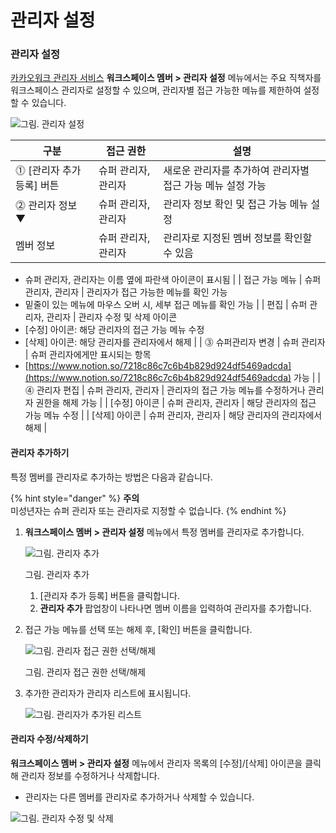# 관리자 설정

### 관리자 설정

[카카오워크 관리자 서비스](https://admin.kakaowork.com/) **워크스페이스 멤버 > 관리자 설정** 메뉴에서는 주요 직책자를 워크스페이스 관리자로 설정할 수 있으며, 관리자별 접근 가능한 메뉴를 제한하여 설정할 수 있습니다.

![그림. 관리자 설정](https://s3-us-west-2.amazonaws.com/secure.notion-static.com/11a92095-46a1-4be5-bd5e-c51593a8b4e1/%EA%B4%80%EB%A6%AC%EC%9E%90\_%EC%84%A4%EC%A0%95\_\(1\).png)


| 구분                | 접근 권한       | 설명                                |
| ----------------- | ----------- | --------------------------------- |
| ⓵ [관리자 추가 등록] 버튼 | 슈퍼 관리자, 관리자 | 새로운 관리자를 추가하여 관리자별 접근 가능 메뉴 설정 가능 |
| ⓶ 관리자 정보 ▼        | 슈퍼 관리자, 관리자 | 관리자 정보 확인 및 접근 가능 메뉴 설정           |
| 멤버 정보             | 슈퍼 관리자, 관리자 | 관리자로 지정된 멤버 정보를 확인할 수 있음          |

* 슈퍼 관리자, 관리자는 이름 옆에 파란색 아이콘이 표시됨 | | 접근 가능 메뉴 | 슈퍼 관리자, 관리자 | 관리자가 접근 가능한 메뉴를 확인 가능
* 밑줄이 있는 메뉴에 마우스 오버 시, 세부 접근 메뉴를 확인 가능 | | 편집 | 슈퍼 관리자, 관리자 | 관리자 수정 및 삭제 아이콘
* [수정] 아이콘: 해당 관리자의 접근 가능 메뉴 수정
* [삭제] 아이콘: 해당 관리자를 관리자에서 해제 | | ⓷ 슈퍼관리자 변경 | 슈퍼 관리자 | 슈퍼 관리자에게만 표시되는 항목
* [https://www.notion.so/7218c86c7c6b4b829d924df5469adcda](https://www.notion.so/7218c86c7c6b4b829d924df5469adcda) 가능 | | ⓸ 관리자 편집 | 슈퍼 관리자, 관리자 | 관리자의 접근 가능 메뉴를 수정하거나 관리자 권한을 해제 가능 | | [수정] 아이콘 | 슈퍼 관리자, 관리자 | 해당 관리자의 접근 가능 메뉴 수정 | | [삭제] 아이콘 | 슈퍼 관리자, 관리자 | 해당 관리자의 관리자에서 해제 |

#### 관리자 추가하기

특정 멤버를 관리자로 추가하는 방법은 다음과 같습니다.

{% hint style="danger" %}
**주의**<br> 
미성년자는 슈퍼 관리자 또는 관리자로 지정할 수 없습니다.
{% endhint %}

1.  **워크스페이스 멤버 > 관리자 설정** 메뉴에서 특정 멤버를 관리자로 추가합니다.

    ![그림. 관리자 추가](https://s3-us-west-2.amazonaws.com/secure.notion-static.com/a8ba8cd0-21c9-4653-9e1d-9ad085ea7d18/Untitled.png)

    그림. 관리자 추가

    1. [관리자 추가 등록] 버튼을 클릭합니다.
    2. **관리자 추가** 팝업창이 나타나면 멤버 이름을 입력하여 관리자를 추가합니다.

2.  접근 가능 메뉴를 선택 또는 해제 후, [확인] 버튼을 클릭합니다.

    ![그림. 관리자 접근 권한 선택/해제](https://s3-us-west-2.amazonaws.com/secure.notion-static.com/fddb6edc-997b-4bb8-947a-a6411e1bdd32/Untitled.png)

    그림. 관리자 접근 권한 선택/해제
3.  추가한 관리자가 관리자 리스트에 표시됩니다.

    ![그림. 관리자가 추가된 리스트](https://s3-us-west-2.amazonaws.com/secure.notion-static.com/1dd89553-7b27-4238-a1d8-72cbddbe7ad4/Untitled.png)



#### 관리자 수정/삭제하기

**워크스페이스 멤버 > 관리자 설정** 메뉴에서 관리자 목록의 [수정]/[삭제] 아이콘을 클릭해 관리자 정보를 수정하거나 삭제합니다.

* 관리자는 다른 멤버를 관리자로 추가하거나 삭제할 수 있습니다.

![그림. 관리자 수정 및 삭제](https://s3-us-west-2.amazonaws.com/secure.notion-static.com/f8a61aa3-f8c8-47b1-9566-44ad209d6abe/Untitled.png)


